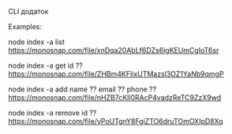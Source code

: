 CLI додаток

Examples:

node index -a list
https://monosnap.com/file/xnDqa20AbLf6DZs6igKEUmCgIoT6sr

node index -a get id ??
https://monosnap.com/file/ZHBm4KFIixUTMazsl3OZ1YaNb9qmgP

node index -a add name ?? email ?? phone ??
https://monosnap.com/file/nHZB7cKll0RAcP4vadzReTC9ZzX9wd

node index -a remove id ??
https://monosnap.com/file/yPoUTgnY8FgiZTO6druTOmOXIpD8Xq
